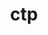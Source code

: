 ---
permalink: /assets/teaching/R312//Reseau_CTP2024_2.ipynb
title: ctp
nav: true
nav_order: 5
cv_pdf: Reseau_CTP2024_2.ipynb
---